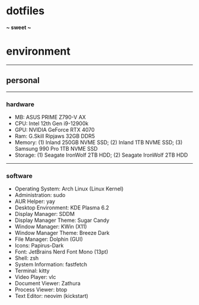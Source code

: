 # dotfiles
**~ sweet ~**

# environment
---
## personal
---
### hardware
- MB: ASUS PRIME Z790-V AX
- CPU: Intel 12th Gen i9-12900k
- GPU: NVIDIA GeForce RTX 4070
- Ram: G.Skill Ripjaws 32GB DDR5
- Memory: (1) Inland 250GB NVME SSD; (2) Inland 1TB NVME SSD; (3) Samsung 990 Pro 1TB NVME SSD
- Storage: (1) Seagate IronWolf 2TB HDD; (2) Seagate IronWolf 2TB HDD
---
### software 
- Operating System: Arch Linux (Linux Kernel)
- Administration: sudo
- AUR Helper: yay
- Desktop Environment: KDE Plasma 6.2
- Display Manager: SDDM
- Display Manager Theme: Sugar Candy
- Window Manager: KWin (X11)
- Window Manager Theme: Breeze Dark
- File Manager: Dolphin (GUI)
- Icons: Papirus-Dark
- Font: JetBrains Nerd Font Mono (13pt)
- Shell: zsh
- System Information: fastfetch
- Terminal: kitty
- Video Player: vlc
- Document Viewer: Zathura
- Process Viewer: btop
- Text Editor: neovim (kickstart)
